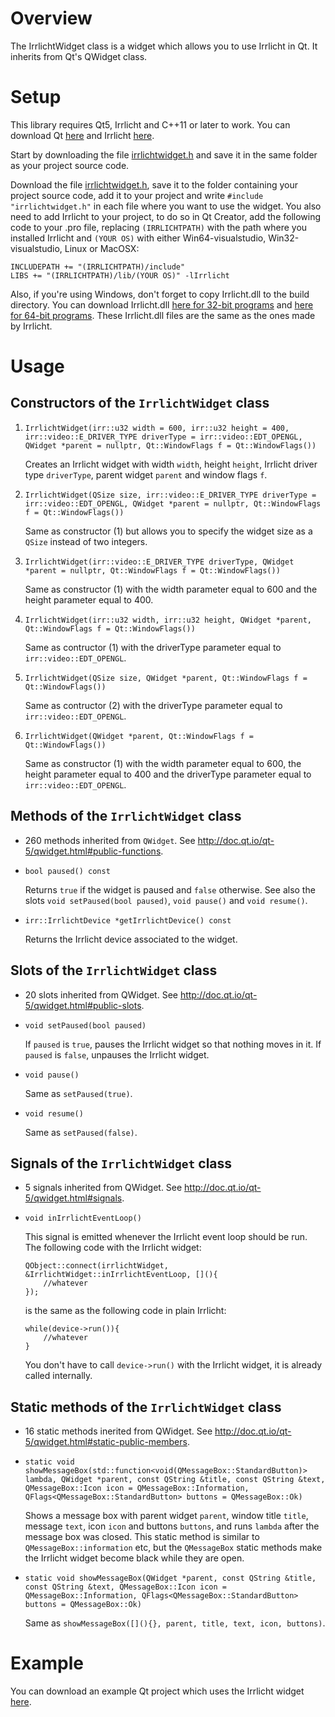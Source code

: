 # Overview
The IrrlichtWidget class is a widget which allows you to use Irrlicht in Qt. It inherits from Qt's
QWidget class.

# Setup
This library requires Qt5, Irrlicht and C++11 or later to work. You can download Qt [here](https://www.qt.io/download-qt-installer?hsCtaTracking=9f6a2170-a938-42df-a8e2-a9f0b1d6cdce%7C6cb0de4f-9bb5-4778-ab02-bfb62735f3e5) and Irrlicht [here](http://irrlicht.sourceforge.net/?page_id=10).

Start by downloading the file [irrlichtwidget.h](https://github.com/Gustav-Lindberg/QtIrrlichtWidget/blob/main/irrlichtwidget.h) and save it in the same folder as your project source code.

Download the file [irrlichtwidget.h](https://github.com/Gustav-Lindberg/QtIrrlichtWidget/blob/main/irrlichtwidget.h), save it to the folder containing your project source code, add it to your project and write `#include "irrlichtwidget.h"` in each file where you want to use the widget. You also need to add Irrlicht to your project, to do so in Qt Creator, add the following code to your .pro file, replacing `(IRRLICHTPATH)` with the path where you installed Irrlicht and `(YOUR OS)` with either Win64-visualstudio, Win32-visualstudio, Linux or MacOSX:

    INCLUDEPATH += "(IRRLICHTPATH)/include"
    LIBS += "(IRRLICHTPATH)/lib/(YOUR OS)" -lIrrlicht
    
Also, if you're using Windows, don't forget to copy Irrlicht.dll to the build directory. You can download Irrlicht.dll [here for 32-bit programs](https://github.com/Gustav-Lindberg/QtIrrlichtWidget/blob/main/Irrlicht.dll-Win32-VisualStudio/Irrlicht.dll?raw=true) and [here for 64-bit programs](https://github.com/Gustav-Lindberg/QtIrrlichtWidget/blob/main/Irrlicht.dll-Win64-VisualStudio/Irrlicht.dll?raw=true). These Irrlicht.dll files are the same as the ones made by Irrlicht.

# Usage
## Constructors of the `IrrlichtWidget` class
1. `IrrlichtWidget(irr::u32 width = 600, irr::u32 height = 400, irr::video::E_DRIVER_TYPE driverType = irr::video::EDT_OPENGL, QWidget *parent = nullptr, Qt::WindowFlags f = Qt::WindowFlags())`

    Creates an Irrlicht widget with width `width`, height `height`, Irrlicht driver type `driverType`, parent widget `parent` and window flags `f`.
    
2. `IrrlichtWidget(QSize size, irr::video::E_DRIVER_TYPE driverType = irr::video::EDT_OPENGL, QWidget *parent = nullptr, Qt::WindowFlags f = Qt::WindowFlags())`
    
    Same as constructor (1) but allows you to specify the widget size as a `QSize` instead of two integers.
    
3. `IrrlichtWidget(irr::video::E_DRIVER_TYPE driverType, QWidget *parent = nullptr, Qt::WindowFlags f = Qt::WindowFlags())`

    Same as constructor (1) with the width parameter equal to 600 and the height parameter equal to 400.
    
4. `IrrlichtWidget(irr::u32 width, irr::u32 height, QWidget *parent, Qt::WindowFlags f = Qt::WindowFlags())`
    
    Same as contructor (1) with the driverType parameter equal to `irr::video::EDT_OPENGL`.
    
5. `IrrlichtWidget(QSize size, QWidget *parent, Qt::WindowFlags f = Qt::WindowFlags())`

    Same as contructor (2) with the driverType parameter equal to `irr::video::EDT_OPENGL`.
    
6. `IrrlichtWidget(QWidget *parent, Qt::WindowFlags f = Qt::WindowFlags())`

    Same as constructor (1) with the width parameter equal to 600, the height parameter equal to 400 and the driverType parameter equal to `irr::video::EDT_OPENGL`.
    
## Methods of the `IrrlichtWidget` class
* 260 methods inherited from `QWidget`. See http://doc.qt.io/qt-5/qwidget.html#public-functions.
* `bool paused() const`

    Returns `true` if the widget is paused and `false` otherwise. See also the slots `void setPaused(bool paused)`, `void pause()` and `void resume()`.
    
* `irr::IrrlichtDevice *getIrrlichtDevice() const`

    Returns the Irrlicht device associated to the widget.
    
## Slots of the `IrrlichtWidget` class
* 20 slots inherited from QWidget. See http://doc.qt.io/qt-5/qwidget.html#public-slots.
* `void setPaused(bool paused)`

    If `paused` is `true`, pauses the Irrlicht widget so that nothing moves in it. If `paused` is `false`, unpauses the Irrlicht widget.
    
* `void pause()`

    Same as `setPaused(true)`.
    
* `void resume()`

    Same as `setPaused(false)`.
    
## Signals of the `IrrlichtWidget` class
* 5 signals inherited from QWidget. See http://doc.qt.io/qt-5/qwidget.html#signals.
* `void inIrrlichtEventLoop()`

    This signal is emitted whenever the Irrlicht event loop should be run. The following code with the Irrlicht widget:
    
      QObject::connect(irrlichtWidget, &IrrlichtWidget::inIrrlichtEventLoop, [](){
          //whatever
      });
      
    is the same as the following code in plain Irrlicht:
    
      while(device->run()){
          //whatever
      }
      
    You don't have to call `device->run()` with the Irrlicht widget, it is already called internally.
    
## Static methods of the `IrrlichtWidget` class
* 16 static methods inerited from QWidget. See http://doc.qt.io/qt-5/qwidget.html#static-public-members.
* `static void showMessageBox(std::function<void(QMessageBox::StandardButton)> lambda, QWidget *parent, const QString &title, const QString &text, QMessageBox::Icon icon = QMessageBox::Information, QFlags<QMessageBox::StandardButton> buttons = QMessageBox::Ok)`
    
    Shows a message box with parent widget `parent`, window title `title`, message `text`, icon `icon` and buttons `buttons`, and runs `lambda` after the message box was closed. This static method is similar to `QMessageBox::information` etc, but the `QMessageBox` static methods make the Irrlicht widget become black while they are open.
    
* `static void showMessageBox(QWidget *parent, const QString &title, const QString &text, QMessageBox::Icon icon = QMessageBox::Information, QFlags<QMessageBox::StandardButton> buttons = QMessageBox::Ok)`

    Same as `showMessageBox([](){}, parent, title, text, icon, buttons)`.

# Example
You can download an example Qt project which uses the Irrlicht widget [here](https://github.com/Gustav-Lindberg/QtIrrlichtWidget/tree/main/example).
